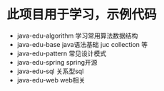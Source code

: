 # 此项目用于学习，示例代码
- java-edu-algorithm 学习常用算法数据结构
- java-edu-base java语法基础 juc collection 等
- java-edu-pattern 常见设计模式
- java-edu-spring spring开源
- java-edu-sql 关系型sql
- java-edu-web web相关